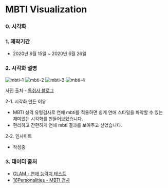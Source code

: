 # MBTI Visualization

### 0. 시각화

### 1. 제작기간

- 2020년 6월 15일 ~ 2020년 6월 26일

### 2. 시각화 설명


![mbti-1](https://user-images.githubusercontent.com/40276516/84865339-018eed00-b0b3-11ea-95b0-18867da67b1b.png)
![mbti-2](https://user-images.githubusercontent.com/40276516/84865343-02c01a00-b0b3-11ea-90f7-1e6546c36a5f.png)
![mbti-3](https://user-images.githubusercontent.com/40276516/84865344-0358b080-b0b3-11ea-8aeb-b93c5714cb5c.png)
![mbti-4](https://user-images.githubusercontent.com/40276516/84865345-03f14700-b0b3-11ea-9671-95a546c86dad.png)

사진 출처 - [독취사 블로그](https://m.post.naver.com/viewer/postView.nhn?volumeNo=28133032&memberNo=15554453)

  2-1. 시각화 만든 이유

  - MBTI 성격 유형검사로 연애 mbti를 적용하면 쉽게 연애 스타일을 파악할 수 있는 재미있는 시각화를 만들어보았습니다.
  - 편리하고 간편하게 연애 mbti 결과를 보여주고 싶었습니다.

  2-2. 인사이트
  
  - 작성중

### 3. 데이터 출처

- [GLAM - 연애 능력치 테스트](http://mbti.glam.am/intro)
- [16Personalities - MBTI 검사](https://www.16personalities.com/ko)
